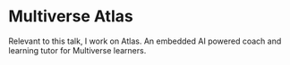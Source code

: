 
# Multiverse Atlas




<div class="notes">
    Relevant to this talk, I work on Atlas. An embedded AI powered coach and learning tutor for Multiverse learners. 
</div>